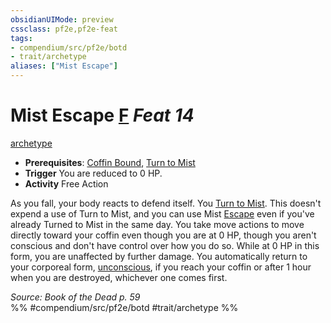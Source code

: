 ```yaml
---
obsidianUIMode: preview
cssclass: pf2e,pf2e-feat
tags:
- compendium/src/pf2e/botd
- trait/archetype
aliases: ["Mist Escape"]
---
```

# Mist Escape  [F](rules/core-rulebook/chapter-9-playing-the-game.md#Actions "Free Action") *Feat 14*  
[archetype](rules/traits/archetype.md)  

- **Prerequisites**: [Coffin Bound](compendium/feats/coffin-bound-botd.md), [Turn to Mist](compendium/feats/turn-to-mist-botd.md)
- **Trigger** You are reduced to 0 HP.
- **Activity** Free Action

As you fall, your body reacts to defend itself. You [Turn to Mist](compendium/feats/turn-to-mist-botd.md). This doesn't expend a use of Turn to Mist, and you can use Mist [Escape](rules/actions/escape.md) even if you've already Turned to Mist in the same day. You take move actions to move directly toward your coffin even though you are at 0 HP, though you aren't conscious and don't have control over how you do so. While at 0 HP in this form, you are unaffected by further damage. You automatically return to your corporeal form, [unconscious](rules/conditions.md#Unconscious), if you reach your coffin or after 1 hour when you are destroyed, whichever one comes first.

*Source: Book of the Dead p. 59*  
%% #compendium/src/pf2e/botd #trait/archetype %%